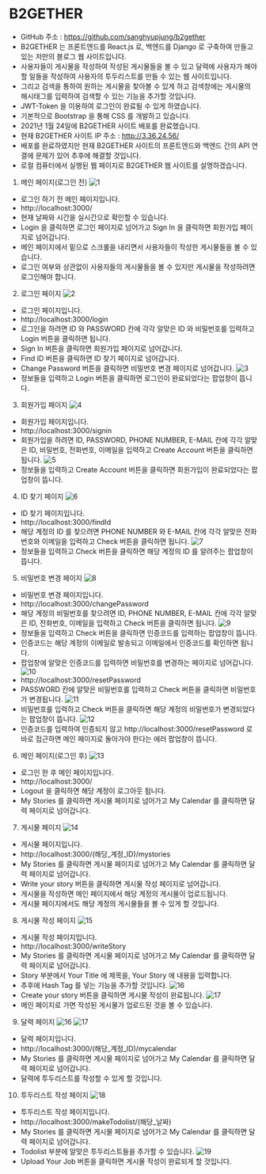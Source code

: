 # B2GETHER


-	GitHub 주소 : https://github.com/sanghyupjung/b2gether
-	B2GETHER 는 프론트엔드를 React.js 로, 백엔드를 Django 로 구축하여 만들고 있는 저만의 블로그 웹 사이트입니다.
-	사용자들이 게시물을 작성하여 작성된 게시물들을 볼 수 있고 달력에 사용자가 해야 할 일들을 작성하여 사용자의 투두리스트를 만들 수 있는 웹 사이트입니다.
-	그리고 검색을 통하여 원하는 게시물을 찾아볼 수 있게 하고 검색창에는 게시물의 해시태그를 입력하여 검색할 수 있는 기능을 추가할 것입니다.
-	JWT-Token 을 이용하여 로그인이 완료될 수 있게 하였습니다.
-	기본적으로 Bootstrap 을 통해 CSS 를 개발하고 있습니다.
-	2021년 1월 24일에 B2GETHER 사이트 배포를 완료했습니다.
- 현재 B2GETHER 사이트 IP 주소 : http://3.36.24.56/
- 배포를 완료하였지만 현재 B2GETHER 사이트의 프론트엔드와 백엔드 간의 API 연결에 문제가 있어 추후에 해결할 것입니다.
- 로컬 컴퓨터에서 실행된 웹 페이지로 B2GETHER 웹 사이트를 설명하겠습니다.


1. 메인 페이지(로그인 전)
![1](https://user-images.githubusercontent.com/54101618/105704309-f60d7980-5f51-11eb-87f4-30c0ab1d038a.JPG)
-	로그인 하기 전 메인 페이지입니다.
-	http://localhost:3000/
-	현재 날짜와 시간을 실시간으로 확인할 수 있습니다.
-	Login 을 클릭하면 로그인 페이지로 넘어가고 Sign In 을 클릭하면 회원가입 페이지로 넘어갑니다.
-	메인 페이지에서 밑으로 스크롤을 내리면서 사용자들이 작성한 게시물들을 볼 수 있습니다.
-	로그인 여부와 상관없이 사용자들의 게시물들을 볼 수 있지만 게시물을 작성하려면 로그인해야 합니다.


2. 로그인 페이지
![2](https://user-images.githubusercontent.com/54101618/105704331-002f7800-5f52-11eb-9cbd-d32fcc87c2c3.JPG)
-	로그인 페이지입니다.
-	http://localhost:3000/login
-	로그인을 하려면 ID 와 PASSWORD 칸에 각각 알맞은 ID 와 비밀번호를 입력하고 Login 버튼을 클릭하면 됩니다.
-	Sign In 버튼을 클릭하면 회원가입 페이지로 넘어갑니다.
-	Find ID 버튼을 클릭하면 ID 찾기 페이지로 넘어갑니다.
-	Change Password 버튼을 클릭하면 비밀번호 변경 페이지로 넘어갑니다.
![3](https://user-images.githubusercontent.com/54101618/105704350-0887b300-5f52-11eb-9327-93d0ed3dc722.JPG)
-	정보들을 입력하고 Login 버튼을 클릭하면 로그인이 완료되었다는 팝업창이 뜹니다.


3. 회원가입 페이지
![4](https://user-images.githubusercontent.com/54101618/105704380-12a9b180-5f52-11eb-96d5-ee5a9d202b13.JPG)
-	회원가입 페이지입니다.
-	http://localhost:3000/signin
-	회원가입을 하려면 ID, PASSWORD, PHONE NUMBER, E-MAIL 칸에 각각 알맞은 ID, 비밀번호, 전화번호, 이메일을 입력하고 Create Account 버튼을 클릭하면 됩니다.
![5](https://user-images.githubusercontent.com/54101618/105704421-1f2e0a00-5f52-11eb-8f16-699f6627812b.JPG)
-	정보들을 입력하고 Create Account 버튼을 클릭하면 회원가입이 완료되었다는 팝업창이 뜹니다.


4. ID 찾기 페이지
![6](https://user-images.githubusercontent.com/54101618/105704453-2b19cc00-5f52-11eb-83bd-fd68d0c91839.JPG)
-	ID 찾기 페이지입니다.
-	http://localhost:3000/findId
-	해당 계정의 ID 를 찾으려면 PHONE NUMBER 와 E-MAIL 칸에 각각 알맞은 전화번호와 이메일을 입력하고 Check 버튼을 클릭하면 됩니다.
![7](https://user-images.githubusercontent.com/54101618/105704470-31a84380-5f52-11eb-8bf7-5a8ff8351552.JPG)
-	정보들을 입력하고 Check 버튼을 클릭하면 해당 계정의 ID 를 알려주는 팝업창이 뜹니다.


5. 비밀번호 변경 페이지
![8](https://user-images.githubusercontent.com/54101618/105704481-379e2480-5f52-11eb-99ea-aad5f51c9a81.JPG)
-	비밀번호 변경 페이지입니다.
-	http://localhost:3000/changePassword
-	해당 계정의 비밀번호를 찾으려면 ID, PHONE NUMBER, E-MAIL 칸에 각각 알맞은 ID, 전화번호, 이메일을 입력하고 Check 버튼을 클릭하면 됩니다.
![9](https://user-images.githubusercontent.com/54101618/105704497-3ec53280-5f52-11eb-862c-890bdab6a838.JPG)
-	정보들을 입력하고 Check 버튼을 클릭하면 인증코드를 입력하는 팝업창이 뜹니다.
-	인증코드는 해당 계정의 이메일로 발송되고 이메일에서 인증코드를 확인하면 됩니다.
-	팝업창에 알맞은 인증코드를 입력하면 비밀번호를 변경하는 페이지로 넘어갑니다.
![10](https://user-images.githubusercontent.com/54101618/105704517-4684d700-5f52-11eb-9b1e-7941d21ded4d.JPG)
-	http://localhost:3000/resetPassword
-	PASSWORD 칸에 알맞은 비밀번호를 입력하고 Check 버튼을 클릭하면 비밀번호가 변경됩니다.
![11](https://user-images.githubusercontent.com/54101618/105704547-51d80280-5f52-11eb-9012-a31f20bb4cde.JPG)
-	비밀번호를 입력하고 Check 버튼을 클릭하면 해당 계정의 비밀번호가 변경되었다는 팝업창이 뜹니다.
![12](https://user-images.githubusercontent.com/54101618/105704569-5ac8d400-5f52-11eb-922f-585bf1f6d567.JPG)
-	인증코드를 입력하여 인증되지 않고 http://localhost:3000/resetPassword 로 바로 접근하면 메인 페이지로 돌아가야 한다는 에러 팝업창이 뜹니다.


6. 메인 페이지(로그인 후)
![13](https://user-images.githubusercontent.com/54101618/105704591-62887880-5f52-11eb-82fd-15e0c4f95278.JPG)
-	로그인 한 후 메인 페이지입니다.
-	http://localhost:3000/
-	Logout 을 클릭하면 해당 계정이 로그아웃 됩니다.
-	My Stories 를 클릭하면 게시물 페이지로 넘어가고 My Calendar 를 클릭하면 달력 페이지로 넘어갑니다.


7. 게시물 페이지
![14](https://user-images.githubusercontent.com/54101618/105784459-330e5600-5fbc-11eb-8a66-0cd26c6baeb1.JPG)
-	게시물 페이지입니다.
-	http://localhost:3000/(해당_계정_ID)/mystories
-	My Stories 를 클릭하면 게시물 페이지로 넘어가고 My Calendar 를 클릭하면 달력 페이지로 넘어갑니다.
-	Write your story 버튼을 클릭하면 게시물 작성 페이지로 넘어갑니다.
-	게시물을 작성하면 메인 페이지에서 해당 계정의 게시물이 업로드됩니다.
- 게시물 페이지에서도 해당 계정의 게시물들을 볼 수 있게 할 것입니다.


8. 게시물 작성 페이지
![15](https://user-images.githubusercontent.com/54101618/105784645-8bddee80-5fbc-11eb-8e01-ea56e04d9079.JPG)
-	게시물 작성 페이지입니다.
-	http://localhost:3000/writeStory
-	My Stories 를 클릭하면 게시물 페이지로 넘어가고 My Calendar 를 클릭하면 달력 페이지로 넘어갑니다.
-	Story 부분에서 Your Title 에 제목을, Your Story 에 내용을 입력합니다.
-	추후에 Hash Tag 를 넣는 기능을 추가할 것입니다.
![16](https://user-images.githubusercontent.com/54101618/105784660-9304fc80-5fbc-11eb-9dab-1489d430dcab.JPG)
-	Create your story 버튼을 클릭하면 게시물 작성이 완료됩니다.
![17](https://user-images.githubusercontent.com/54101618/105784678-9ac4a100-5fbc-11eb-8d98-1e1f430a515b.JPG)
- 메인 페이지로 가면 작성된 게시물가 업로드된 것을 볼 수 있습니다.


9. 달력 페이지
![16](https://user-images.githubusercontent.com/54101618/104118046-5654c680-5369-11eb-94b7-fa5e4b38026f.JPG)
![17](https://user-images.githubusercontent.com/54101618/104118049-5ce33e00-5369-11eb-92f5-0439959521db.JPG)
-	달력 페이지입니다.
-	http://localhost:3000/(해당_계정_ID)/mycalendar
-	My Stories 를 클릭하면 게시물 페이지로 넘어가고 My Calendar 를 클릭하면 달력 페이지로 넘어갑니다.
-	달력에 투두리스트를 작성할 수 있게 할 것입니다.


10. 투두리스트 작성 페이지
![18](https://user-images.githubusercontent.com/54101618/104118643-ed238200-536d-11eb-929e-69928c44cc76.JPG)
- 투두리스트 작성 페이지입니다.
- http://localhost:3000/makeTodolist/(해당_날짜)
-	My Stories 를 클릭하면 게시물 페이지로 넘어가고 My Calendar 를 클릭하면 달력 페이지로 넘어갑니다.
-	Todolist 부분에 알맞은 투두리스트들을 추가할 수 있습니다.
![19](https://user-images.githubusercontent.com/54101618/104118748-89e61f80-536e-11eb-9fcb-4f46a1e60442.JPG)
-	Upload Your Job 버튼을 클릭하면 게시물 작성이 완료되게 할 것입니다.


